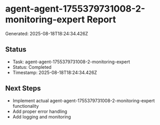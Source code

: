 # agent-agent-1755379731008-2-monitoring-expert Report

Generated: 2025-08-18T18:24:34.426Z

## Status
- Task: agent-agent-1755379731008-2-monitoring-expert
- Status: Completed
- Timestamp: 2025-08-18T18:24:34.426Z

## Next Steps
- Implement actual agent-agent-1755379731008-2-monitoring-expert functionality
- Add proper error handling
- Add logging and monitoring
